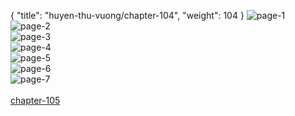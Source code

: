 { "title": "huyen-thu-vuong/chapter-104", "weight": 104 }
<img src="huyen-thu-vuong_0104_01-328b05f168d89ed44158e1df7c07d134.webp" alt="page-1" origin="https://3.bp.blogspot.com/-J7SSfdbuigM/V2vDubeYYNI/AAAAAAAIHBQ/jI6bazr_YdQ/s0/Huyen-Thu-Vuong-Chapter-104-P-2.jpg"><br/>
<img src="huyen-thu-vuong_0104_02-de296193a6a184a98cbb89e7b5cdca60.webp" alt="page-2" origin="https://3.bp.blogspot.com/-xF4fMI7rYKk/V2vDvuWcjLI/AAAAAAAIHBY/HXsPBwQAC4k/s0/Huyen-Thu-Vuong-Chapter-104-P-3.jpg"><br/>
<img src="huyen-thu-vuong_0104_03-410b5e97a8c37a67068c6b429803f4fb.webp" alt="page-3" origin="https://3.bp.blogspot.com/-Y3X8GLP5FTE/V2vDw5qgurI/AAAAAAAIHBk/erJld0RpiTw/s0/Huyen-Thu-Vuong-Chapter-104-P-4.jpg"><br/>
<img src="huyen-thu-vuong_0104_04-339b79783e1b8c25ed68105d8edb2c72.webp" alt="page-4" origin="https://3.bp.blogspot.com/-AHDUu6qg3hg/V2vDxwIAOjI/AAAAAAAIHBs/6W0DfOcGZS0/s0/Huyen-Thu-Vuong-Chapter-104-P-5.jpg"><br/>
<img src="huyen-thu-vuong_0104_05-790cb41bbe7bc962a4e9922ec315d704.webp" alt="page-5" origin="https://3.bp.blogspot.com/-IMpsWx8URDM/V2vDzO83rcI/AAAAAAAIHB0/tMPqZrakgMU/s0/Huyen-Thu-Vuong-Chapter-104-P-6.jpg"><br/>
<img src="huyen-thu-vuong_0104_06-36c1ffd83ea884d33af56786727f0cfe.webp" alt="page-6" origin="https://3.bp.blogspot.com/-f0WdlFOhnhQ/V2vD0PVtTYI/AAAAAAAIHB8/VLDUuN87wk0/s0/Huyen-Thu-Vuong-Chapter-104-P-7.jpg"><br/>
<img src="huyen-thu-vuong_0104_07-44c400107793767c66776f8a20acdf17.webp" alt="page-7" origin="https://3.bp.blogspot.com/-Z1mjrLE2usI/V2vD1PKNdJI/AAAAAAAIHCE/JiVUgl_n-eU/s0/Huyen-Thu-Vuong-Chapter-104-P-8.jpg"><br/>
<br/><a class="nextchap" href="/huyen-thu-vuong/chapter-105">chapter-105</a>
